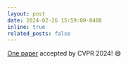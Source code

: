 ```yaml
---
layout: post
date: 2024-02-26 15:59:00-0400
inline: true
related_posts: false
---
```


<a href="https://arxiv.org/abs/2403.16439">One paper</a> accepted by CVPR 2024! :smile:
